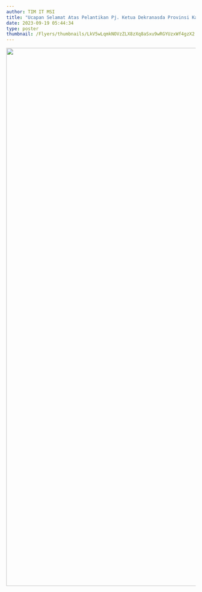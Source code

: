 ```yaml
---
author: TIM IT MSI
title: "Ucapan Selamat Atas Pelantikan Pj. Ketua Dekranasda Provinsi Kalbar"
date: 2023-09-19 05:44:34
type: poster
thumbnail: /Flyers/thumbnails/LkV5wLqmkNOVzZLX8zXq8aSxu9wRGYUzxWf4gzX2.png
---
```

<p><img src="/images/8Jbsc2TSBKum8BiBO3CW.png" alt="" width="1149" height="1434" /></p>
